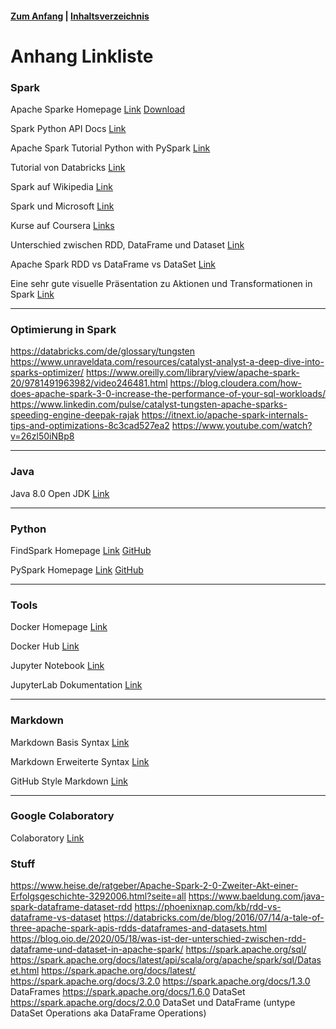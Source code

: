 #### [Zum Anfang](README.md "Hier gelangen Sie zur Startseite") | [Inhaltsverzeichnis](00_Inhaltsverzeichnis.md "Hier gelangen Sie zum Inhaltsverzeichnis")

# Anhang Linkliste

### Spark

Apache Sparke Homepage
[Link](https://spark.apache.org/) [Download](https://archive.apache.org/dist/spark/)

Spark Python API Docs
[Link](https://spark.apache.org/docs/2.2.0/api/python/index.html)

Apache Spark Tutorial Python with PySpark
[Link](https://www.youtube.com/playlist?list=PLot-YkcC7wZ_2sxmRTZr2c121rjcaleqv)

Tutorial von Databricks
[Link](https://databricks.com/de/spark/getting-started-with-apache-spark)

Spark auf Wikipedia
[Link](https://de.wikipedia.org/wiki/Apache_Spark)

Spark und Microsoft
[Link](https://docs.microsoft.com/de-de/dotnet/spark/what-is-spark)

Kurse auf Coursera
[Links](https://de.coursera.org/courses?query=apache%20spark)

Unterschied zwischen RDD, DataFrame und Dataset
[Link](https://blog.oio.de/2020/05/18/was-ist-der-unterschied-zwischen-rdd-dataframe-und-dataset-in-apache-spark)

Apache Spark RDD vs DataFrame vs DataSet
[Link](https://data-flair.training/blogs/apache-spark-rdd-vs-dataframe-vs-dataset)

Eine sehr gute visuelle Präsentation zu Aktionen und Transformationen in Spark
[Link](https://training.databricks.com/visualapi.pdf)

***

### Optimierung in Spark

https://databricks.com/de/glossary/tungsten
https://www.unraveldata.com/resources/catalyst-analyst-a-deep-dive-into-sparks-optimizer/
https://www.oreilly.com/library/view/apache-spark-20/9781491963982/video246481.html
https://blog.cloudera.com/how-does-apache-spark-3-0-increase-the-performance-of-your-sql-workloads/
https://www.linkedin.com/pulse/catalyst-tungsten-apache-sparks-speeding-engine-deepak-rajak
https://itnext.io/apache-spark-internals-tips-and-optimizations-8c3cad527ea2
https://www.youtube.com/watch?v=26zl50iNBp8

***

### Java

Java 8.0 Open JDK
[Link](https://openjdk.java.net/projects/jdk8)

***

### Python

FindSpark Homepage
[Link](https://pypi.org/project/findspark) [GitHub](https://github.com/minrk/findspark)

PySpark Homepage
[Link](https://pypi.org/project/pyspark) [GitHub](https://github.com/apache/spark/tree/master/python)

***

### Tools

Docker Homepage
[Link](https://www.docker.com/get-started)

Docker Hub
[Link](https://hub.docker.com/)

Jupyter Notebook
[Link](https://jupyter.org/index.html)

JupyterLab Dokumentation
[Link](https://jupyterlab.readthedocs.io/en/stable/)

***

### Markdown

Markdown Basis Syntax
[Link](https://www.markdownguide.org/basic-syntax/)

Markdown Erweiterte Syntax
[Link](https://www.markdownguide.org/extended-syntax/)

GitHub Style Markdown
[Link](https://github.github.com/gfm/)

***

### Google Colaboratory

Colaboratory
[Link](https://colab.research.google.com/)

### Stuff

https://www.heise.de/ratgeber/Apache-Spark-2-0-Zweiter-Akt-einer-Erfolgsgeschichte-3292006.html?seite=all
https://www.baeldung.com/java-spark-dataframe-dataset-rdd
https://phoenixnap.com/kb/rdd-vs-dataframe-vs-dataset
https://databricks.com/de/blog/2016/07/14/a-tale-of-three-apache-spark-apis-rdds-dataframes-and-datasets.html
https://blog.oio.de/2020/05/18/was-ist-der-unterschied-zwischen-rdd-dataframe-und-dataset-in-apache-spark/
https://spark.apache.org/sql/
https://spark.apache.org/docs/latest/api/scala/org/apache/spark/sql/Dataset.html
https://spark.apache.org/docs/latest/
https://spark.apache.org/docs/3.2.0
https://spark.apache.org/docs/1.3.0 DataFrames
https://spark.apache.org/docs/1.6.0 DataSet
https://spark.apache.org/docs/2.0.0 DataSet und DataFrame (untype DataSet Operations aka DataFrame Operations)
